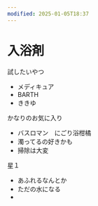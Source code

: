 ```yaml
---
modified: 2025-01-05T18:37
---
```

# 入浴剤

試したいやつ

- メディキュア  
- BARTH  
- ききゆ  

かなりのお気に入り

- バスロマン　にごり浴柑橘  
- 濁ってるの好きかも  
- 掃除は大変  

星１

- あふれるなんとか  
- ただの水になる  
-